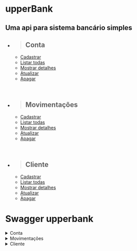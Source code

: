 # upperBank

## Uma api para sistema bancário simples

- > <h2>Conta</h2>
  - [Cadastrar](#cadastrar-uma-conta)
  - [Listar todas](#listar-todas-contas)
  - [Mostrar detalhes](#mostrar-detalhes-de-uma-conta)
  - [Atualizar](#atualização-conta)
  - [Apagar](#apagar-conta)

<br/>

- > <h2>Movimentações</h2>
  - [Cadastrar](#cadastrar-uma-movimentaçao)
  - [Listar todas](#listar-todas-movimentações-de-uma-conta)
  - [Mostrar detalhes](#mostrar-detalhes-de-uma-movimentação)
  - [Atualizar](#atualização-movimentaçao)
  - [Apagar](#apagar-movimentaçao)

<br/>

- > <h2>Cliente</h2>
  - [Cadastrar](#cadastrar-um-cliente)
  - [Listar todas](#listar-todos-clientes)
  - [Mostrar detalhes](#mostrar-detalhes-de-um-cliente)
  - [Atualizar](#atualização-cliente)
  - [Apagar](#apagar-cliente)

<h1>Swagger upperbank</h1>

<details>
<summary>Conta</summary>

<br>

<details>
<summary> <b style="color:green">POST</b> /upperbank/api/conta</summary>

<br/>

# Cadastrar uma conta

<br/>

### Requisição:

```json
{
    "id": 0,
    "agencia": 1234,
    "conta": 44444,
    "digito": 1,
    "cliente": [
        {
            "nome": "Luan Reis",
            "dataNascimento": "16/02/2023 - 14:00:00",
            "cpf": "40587128801"
        }
    ],
    "movimentacao": [
        {
            "id": 0,
            "nome": "Pagamento de conta",
            "tipo": 65,
            "agenciaDestino": 1231,
            "contaDestino": 12343,
            "digitoContaDestino": 1,
            "data": "16/02/2023 - 14:00:00",
            "status": "A",
            "valor": 0.0,
            "descricao": "Pagamento"
        }
    ],
    "dataAbertura": "16/02/2023 - 14:00:00",
    "senha": 12345678,
    "status": "A",
    "saldo": 0.0,
    "limite": 0.0
}
```

<br/>

### Responses:

`status code: 200`

#### Tipo do body: <b>Application/json</b>

```json
{
    "id": 0,
    "agencia": 1234,
    "conta": 44444,
    "digito": 1,
    "cliente": [
        {
            "nome": "Luan Reis",
            "dataNascimento": "16/02/2023 - 14:00:00",
            "cpf": "40587128801"
        }
    ],
    "movimentacao": [
        {
            "id": 0,
            "nome": "Pagamento de conta",
            "tipo": 65,
            "agenciaDestino": 1231,
            "contaDestino": 12343,
            "digitoContaDestino": 1,
            "data": "16/02/2023 - 14:00:00",
            "status": "A",
            "valor": 0.0,
            "descricao": "Pagamento"
        }
    ],
    "dataAbertura": "16/02/2023 - 14:00:00",
    "senha": 12345678,
    "status": "A",
    "saldo": 0.0,
    "limite": 0.0
}
```

<br/>
<hr>

`status code: 400`

#### Tipo do body: <b>Application/json</b>

```json
{
  "retorno": "{Mensagem de erro da regra de negocio}"
}
```

<br/>
</details>

<details>
<summary> <b style="color:cyan">GET</b> /upperbank/api/conta</summary>

<br/>

# Listar todas contas

<br/>

### Responses:

`status code: 200`

#### Tipo do body: <b>Application/json</b>

```json
[
  {
    "id": 0,
    "agencia": 1234,
    "conta": 44444,
    "digito": 1,
    "cliente": [
        {
            "nome": "Luan Reis",
            "dataNascimento": "16/02/2023 - 14:00:00",
            "cpf": "40587128801"
        }
    ],
    "movimentacao": [
        {
            "id": 0,
            "nome": "Pagamento de conta",
            "tipo": 65,
            "agenciaDestino": 1231,
            "contaDestino": 12343,
            "digitoContaDestino": 1,
            "data": "16/02/2023 - 14:00:00",
            "status": "A",
            "valor": 0.0,
            "descricao": "Pagamento"
        }
    ],
    "dataAbertura": "16/02/2023 - 14:00:00",
    "senha": 12345678,
    "status": "A",
    "saldo": 0.0,
    "limite": 0.0
  }
]
```

<br/>
<hr>

`status code: 204`

#### Tipo do body: <b>Application/json</b>

```json
{
  "retorno": "Não há contas para retornar"
}
```

<br/>
<hr>

`status code: 400`

#### Tipo do body: <b>Application/json</b>

```json
{
  "retorno": "{Mensagem de erro da regra de negocio}"
}
```

</details>

<details>
<summary> <b style="color:cyan">GET</b> /upperbank/api/conta/${ID}</summary>

# Mostrar detalhes de uma conta

<br/>

### Responses:

`status code: 200`

#### Tipo do body: <b>Application/json</b>

```json
{
    "id": 0,
    "agencia": 1234,
    "conta": 44444,
    "digito": 1,
    "cliente": [
        {
            "nome": "Luan Reis",
            "dataNascimento": "16/02/2023 - 14:00:00",
            "cpf": "40587128801"
        }
    ],
    "movimentacao": [
        {
            "id": 0,
            "nome": "Pagamento de conta",
            "tipo": 65,
            "agenciaDestino": 1231,
            "contaDestino": 12343,
            "digitoContaDestino": 1,
            "data": "16/02/2023 - 14:00:00",
            "status": "A",
            "valor": 0.0,
            "descricao": "Pagamento"
        }
    ],
    "dataAbertura": "16/02/2023 - 14:00:00",
    "senha": 12345678,
    "status": "A",
    "saldo": 0.0,
    "limite": 0.0
}
```

<br/>
<hr>

`status code: 204`

#### Tipo do body: <b>Application/json</b>

```json
{
  "retorno": "Conta inexistente"
}
```

<br/>
<hr>

`status code: 400`

#### Tipo do body: <b>Application/json</b>

```json
{
  "retorno": "{Mensagem de erro da regra de negocio}"
}
```

</details>

<details>
<summary> <b style="color:orange">UPDATE</b> /upperbank/api/conta</summary>

<br/>

# Atualização conta

### Requisição:

```json
{
    "id": 0,
    "agencia": 1234,
    "conta": 44444,
    "digito": 1,
    "cliente": [
        {
            "nome": "Luan Reis",
            "dataNascimento": "16/02/2023 - 14:00:00",
            "cpf": "40587128801"
        }
    ],
    "movimentacao": [
        {
            "id": 0,
            "nome": "Pagamento de conta",
            "tipo": 65,
            "agenciaDestino": 1231,
            "contaDestino": 12343,
            "digitoContaDestino": 1,
            "data": "16/02/2023 - 14:00:00",
            "status": "A",
            "valor": 0.0,
            "descricao": "Pagamento"
        }
    ],
    "dataAbertura": "16/02/2023 - 14:00:00",
    "senha": 12345678,
    "status": "A",
    "saldo": 0.0,
    "limite": 0.0
}
```

<br/>

<br/>

### Responses:

`status code: 200`

#### Tipo do body: <b>Application/json</b>

```json
{
    "id": 0,
    "agencia": 1234,
    "conta": 44444,
    "digito": 1,
    "cliente": [
        {
            "nome": "Luan Reis",
            "dataNascimento": "16/02/2023 - 14:00:00",
            "cpf": "40587128801"
        }
    ],
    "movimentacao": [
        {
            "id": 0,
            "nome": "Pagamento de conta",
            "tipo": 65,
            "agenciaDestino": 1231,
            "contaDestino": 12343,
            "digitoContaDestino": 1,
            "data": "16/02/2023 - 14:00:00",
            "status": "A",
            "valor": 0.0,
            "descricao": "Pagamento"
        }
    ],
    "dataAbertura": "16/02/2023 - 14:00:00",
    "senha": 12345678,
    "status": "A",
    "saldo": 0.0,
    "limite": 0.0
}
```

<br/>
<hr>

`status code: 400`

#### Tipo do body: <b>Application/json</b>

```json
{
  "retorno": "{Mensagem de erro da regra de negocio}"
}
```

</details>

<details>
<summary> <b style="color:red">DELETE</b> /upperbank/api/conta/${id}</summary>

<br/>

# Apagar conta

<br/>

### Responses:

`status code: 200`

#### Tipo do body: <b>Application/json</b>

```json
{
  "retorno": "Apagado com sucesso"
}
```

<br/>
<hr>

`status code: 400`

#### Tipo do body: <b>Application/json</b>

```json
{
  "retorno": "{Mensagem de erro da regra de negocio}"
}
```

</details>

<br/><br/>

# Tabela banco de dados

|  campo  |      tipo       | obrigatório | descrição                                                     |
| :-----: | :-------------: | :---------: | ------------------------------------------------------------- |
|   id    |       int       |     sim     | Id da conta com auto-incremento                               |
| agencia |       int       |     sim     | numero da agencia                                             |
|  conta  |       int       |     sim     | numero da conta                                               |
| cliente |   fk_cliente    |     sim     | uma conta pode ter um ou mais clientes.                       |
| cliente | fk_movimentacao |     sim     | uma conta pode ter nenhuma ou várias movimentações.           |
|  data   |      date       |     sim     | data da abertura da conta                                     |
|  senha  |       int       |     sim     | senha da conta                                                |
| status  |     char(1)     |     sim     | Status da conta sendo "A" ativo, "E" encerrada, "B" bloqueada |
|  saldo  |  number(10,2)   |     sim     | saldo da conta                                                |
| limite  |  number(10,2)   |     sim     | limite da conta                                               |

</details>

<details>
<summary>Movimentações</summary>

<br>

<details>
<summary> <b style="color:green">POST</b> /upperbank/api/movimentacao</summary>

<br/>

# Cadastrar uma movimentação

<br/>

### Requisição:

```json
{
    "nome": "Pagamento",
    "tipo": 5,
    "agenciaDestino": 1231,
    "contaDestino": 12343,
    "digitoContaDestino": 1,
    "data": "2023-03-07T17:07:21.226+00:00",
    "status": "A",
    "valor": 0.0,
    "descricao": "Pagamento"
}
```

<br/>

### Responses:

`status code: 200`

#### Tipo do body: <b>Application/json</b>

```json
{
  "id": 0,
  "nome": "Pagamento",
  "tipo": 5,
  "agenciaDestino": 1231,
  "contaDestino": 12343,
  "digitoContaDestino": 1,
  "data": "2023-03-07T17:07:21.226+00:00",
  "status": "A",
  "valor": 0.0,
  "descricao": "Pagamento"
}
```

<br/>
<hr>

`status code: 400`

#### Tipo do body: <b>Application/json</b>

```json
{
  "retorno": "{Mensagem de erro da regra de negocio}"
}
```

<br/>
</details>

 <details>
<summary> <b style="color:cyan">GET</b> /upperbank/api/movimentação</summary>

<br/>

# Listar todas movimentações de uma conta

<br/>

### Responses:

`status code: 200`

#### Tipo do body: <b>Application/json</b>

```json
[
    {
    "id": 0,
    "nome": "Pagamento",
    "tipo": 5,
    "agenciaDestino": 1231,
    "contaDestino": 12343,
    "digitoContaDestino": 1,
    "data": "2023-03-07T17:07:21.226+00:00",
    "status": "A",
    "valor": 0.0,
    "descricao": "Pagamento"
  },
 {
    "id": 1,
    "nome": "Pagamento",
    "tipo": 5,
    "agenciaDestino": 1231,
    "contaDestino": 12343,
    "digitoContaDestino": 1,
    "data": "2023-03-07T17:07:21.226+00:00",
    "status": "A",
    "valor": 0.0,
    "descricao": "Pagamento"
}
]
```

<br/>
<hr>

`status code: 204`

#### Tipo do body: <b>Application/json</b>

```json
{
  "retorno": "Não há movimentações para retornar"
}
```

<br/>

`status code: 400`

#### Tipo do body: <b>Application/json</b>

```json
{
  "retorno": "{Mensagem de erro da regra de negocio}"
}
```

</details>

<details>
<summary> <b style="color:cyan">GET</b> /upperbank/api/movimentação/${ID}</summary>

<br/>

# Mostrar detalhes de uma movimentação

<br/>

### Responses:

`status code: 200`

#### Tipo do body: <b>Application/json</b>

```json
{
  "id": 1,
  "nome": "Pagamento",
  "tipo": 5,
  "agenciaDestino": 1231,
  "contaDestino": 12343,
  "digitoContaDestino": 1,
  "data": "2023-03-07T17:07:21.226+00:00",
  "status": "A",
  "valor": 0.0,
  "descricao": "Pagamento"
}
```

<br/>
<hr>

`status code: 204`

#### Tipo do body: <b>Application/json</b>

```json
{
  "retorno": "Movimentação inexistente"
}
```

<br/>
<hr>

`status code: 400`

#### Tipo do body: <b>Application/json</b>

```json
{
  "retorno": "{Mensagem de erro da regra de negocio}"
}
```

</details>

<details>
<summary> <b style="color:orange">UPDATE</b> /upperbank/api/movimentacao</summary>

<br/>

# Atualização movimentaçao

### Requisição:

```json
{
  "id": 1,
  "nome": "Pagamento",
  "tipo": 5,
  "agenciaDestino": 1231,
  "contaDestino": 12343,
  "digitoContaDestino": 1,
  "data": "2023-03-07T17:07:21.226+00:00",
  "status": "A",
  "valor": 0.0,
  "descricao": "Pagamento"
}
```

<br/>

<br/>

### Responses:

`status code: 200`

#### Tipo do body: <b>Application/json</b>

```json
{
  "id": 1,
  "nome": "Pagamento",
  "tipo": 5,
  "agenciaDestino": 1231,
  "contaDestino": 12343,
  "digitoContaDestino": 1,
  "data": "2023-03-07T17:07:21.226+00:00",
  "status": "A",
  "valor": 0.0,
  "descricao": "Pagamento"
}
```

<br/>
<hr>

`status code: 400`

#### Tipo do body: <b>Application/json</b>

```json
{
  "retorno": "{Mensagem de erro da regra de negocio}"
}
```

</details>

<details>
<summary> <b style="color:red">DELETE</b> /upperbank/api/movimentacao/${id}</summary>

<br/>

# Apagar movimentação

<br/>

### Responses:

`status code: 200`

#### Tipo do body: <b>Application/json</b>

```json
{
  "retorno": "Apagado com sucesso"
}
```

<br/>
<hr>

`status code: 400`

#### Tipo do body: <b>Application/json</b>

```json
{
  "retorno": "{Mensagem de erro da regra de negocio}"
}
```

</details>

<br/><br/>

# Tabela banco de dados

|      campo       |     tipo     | obrigatório | descrição                                                  |
| :--------------: | :----------: | :---------: | ---------------------------------------------------------- |
|        id        |     int      |     sim     | Id da movimentação com auto-incremento                     |
|       nome       | varchar(100) |     sim     | nome da movimentação                                       |
|       tipo       |     int      |     sim     | 1 - Pagamentos, 2 - Transferencias                         |
|    ag_destino    |     int      |     sim     | numero da agencia destino para o pagamento                 |
|  conta_destino   |     int      |     sim     | numero da conta destino para o pagamento                   |
| digito_c_destino |     int      |     sim     | numero da conta destino para o pagamento                   |
|       data       |     date     |     sim     | data da abertura da movimentação                           |
|      status      |   char(1)    |     sim     | Status da movimentação sendo "C" concluida, "A" : Abortada |
|      valor       | number(10,2) |     sim     | Valor que foi na movimentação                              |
|    descricao     | varchar(50)  |     sim     | Descrição sobre a movimentação                             |

</details>


<details>
<summary>Cliente</summary>

<br>

<details>
<summary> <b style="color:green">POST</b> /upperbank/api/cliente</summary>

<br/>

# Cadastrar um cliente

<br/>

### Requisição:

```json
{
    "cpf": "40587128801",
    "nome": "Luan Reis",
    "dataNascimento": "19/11/1995",
}
```

<br/>

### Responses:

`status code: 200`

#### Tipo do body: <b>Application/json</b>

```json
{
    "cpf": "40587128801",
    "nome": "Luan Reis",
    "dataNascimento": "19/11/1995",
}
```

<br/>
<hr>

`status code: 400`

#### Tipo do body: <b>Application/json</b>

```json
{
  "retorno": "{Mensagem de erro da regra de negocio}"
}
```

<br/>
</details>

 <details>
<summary> <b style="color:cyan">GET</b> /upperbank/api/cliente</summary>

<br/>

# Listar todos clientes

<br/>

### Responses:

`status code: 200`

#### Tipo do body: <b>Application/json</b>

```json
[
  {
    "cpf": "40587128801",
    "nome": "Luan Reis",
    "dataNascimento": "19/11/1955",
  },
  {
    "cpf": "222312332132",
    "nome": "Ana Paula",
    "dataNascimento": "20/10/2000",
  }
]
```

<br/>
<hr>

`status code: 204`

#### Tipo do body: <b>Application/json</b>

```json
{
  "retorno": "Não há cliente para retornar"
}
```

<br/>

`status code: 400`

#### Tipo do body: <b>Application/json</b>

```json
{
  "retorno": "{Mensagem de erro da regra de negocio}"
}
```

</details>

<details>
<summary> <b style="color:cyan">GET</b> /upperbank/api/cliente/${id_cpf}</summary>

<br/>

# Mostrar detalhes de um cliente

<br/>

### Responses:

`status code: 200`

#### Tipo do body: <b>Application/json</b>

```json
{
    "cpf": "40587128801",
    "nome": "Luan Reis",
    "dataNascimento": "19/11/1955",
  }
```

<br/>
<hr>

`status code: 204`

#### Tipo do body: <b>Application/json</b>

```json
{
  "retorno": "cliente inexistente"
}
```

<br/>
<hr>

`status code: 400`

#### Tipo do body: <b>Application/json</b>

```json
{
  "retorno": "{Mensagem de erro da regra de negocio}"
}
```

</details>

<details>
<summary> <b style="color:orange">UPDATE</b> /upperbank/api/cliente</summary>

<br/>

# Atualização cliente

### Requisição:

```json
{
    "cpf": "40587128801",
    "nome": "Luan Reis",
    "dataNascimento": "19/11/1955",
  }
```

<br/>

<br/>

### Responses:

`status code: 200`

#### Tipo do body: <b>Application/json</b>

```json
{
  "cpf": "40587128801",
  "nome": "Luan Reis",
  "dataNascimento": "19/11/1955",
}
```

<br/>
<hr>

`status code: 400`

#### Tipo do body: <b>Application/json</b>

```json
{
  "retorno": "{Mensagem de erro da regra de negocio}"
}
```

</details>

<details>
<summary> <b style="color:red">DELETE</b> /upperbank/api/cliente/${id_cpf}</summary>

<br/>

# Apagar cliente

<br/>

### Responses:

`status code: 200`

#### Tipo do body: <b>Application/json</b>

```json
{
  "retorno": "Apagado com sucesso"
}
```

<br/>
<hr>

`status code: 400`

#### Tipo do body: <b>Application/json</b>

```json
{
  "retorno": "{Mensagem de erro da regra de negocio}"
}
```

</details>

<br/><br/>

# Tabela banco de dados

|      campo       |     tipo     | obrigatório | descrição                                                  |
| :--------------: | :----------: | :---------: | ---------------------------------------------------------- |
|    id_cpf        | varchar(11)  |     sim     | Id será o CPF e será unica                                 |
|   nm_cliente     | varchar(100) |     sim     | nome do cliente                                            |
| dt_nascimento    |     date     |     sim     | data nascimento do cliente                                 |


</details>